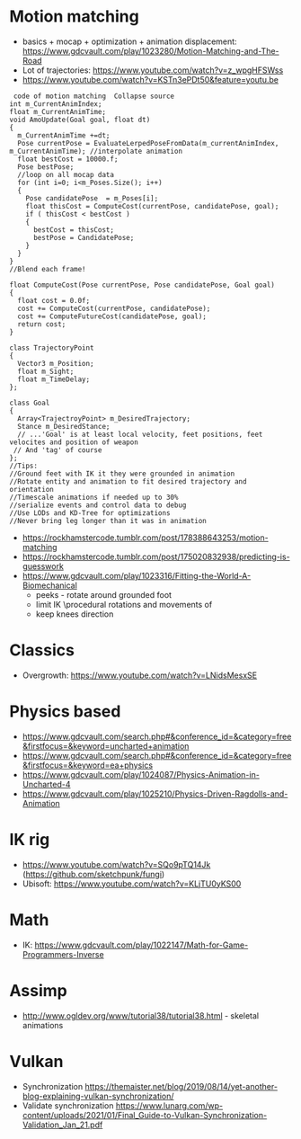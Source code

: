 # Motion matching
* basics + mocap + optimization + animation displacement: https://www.gdcvault.com/play/1023280/Motion-Matching-and-The-Road
* Lot of trajectories: https://www.youtube.com/watch?v=z_wpgHFSWss
* https://www.youtube.com/watch?v=KSTn3ePDt50&feature=youtu.be
```
 code of motion matching  Collapse source
int m_CurrentAnimIndex;
float m_CurrentAnimTime;
void AmoUpdate(Goal goal, float dt)
{
  m_CurrentAnimTime +=dt;
  Pose currentPose = EvaluateLerpedPoseFromData(m_currentAnimIndex, m_CurrentAnimTime); //interpolate animation
  float bestCost = 10000.f;
  Pose bestPose;
  //loop on all mocap data
  for (int i=0; i<m_Poses.Size(); i++)
  {
    Pose candidatePose  = m_Poses[i];
    float thisCost = ComputeCost(currentPose, candidatePose, goal);
    if ( thisCost < bestCost )
    {
      bestCost = thisCost;
      bestPose = CandidatePose;
    }
  }
}
//Blend each frame!
 
float ComputeCost(Pose currentPose, Pose candidatePose, Goal goal)
{
  float cost = 0.0f;
  cost += ComputeCost(currentPose, candidatePose);
  cost += ComputeFutureCost(candidatePose, goal);
  return cost;
}
 
class TrajectoryPoint
{
  Vector3 m_Position;
  float m_Sight;
  float m_TimeDelay;
};
 
class Goal
{
  Array<TrajectroyPoint> m_DesiredTrajectory;
  Stance m_DesiredStance;
  // ...'Goal' is at least local velocity, feet positions, feet velocites and position of weapon
 // And 'tag' of course
};
//Tips:
//Ground feet with IK it they were grounded in animation
//Rotate entity and animation to fit desired trajectory and orientation
//Timescale animations if needed up to 30%
//serialize events and control data to debug
//Use LODs and KD-Tree for optimizations
//Never bring leg longer than it was in animation
```

* https://rockhamstercode.tumblr.com/post/178388643253/motion-matching
* https://rockhamstercode.tumblr.com/post/175020832938/predicting-is-guesswork
* https://www.gdcvault.com/play/1023316/Fitting-the-World-A-Biomechanical
    * peeks - rotate around grounded foot
    * limit IK \procedural rotations and movements of
    * keep knees direction

# Classics
* Overgrowth: https://www.youtube.com/watch?v=LNidsMesxSE

# Physics based
* https://www.gdcvault.com/search.php#&conference_id=&category=free&firstfocus=&keyword=uncharted+animation
* https://www.gdcvault.com/search.php#&conference_id=&category=free&firstfocus=&keyword=ea+physics
* https://www.gdcvault.com/play/1024087/Physics-Animation-in-Uncharted-4
* https://www.gdcvault.com/play/1025210/Physics-Driven-Ragdolls-and-Animation

# IK rig
* https://www.youtube.com/watch?v=SQo9pTQ14Jk (https://github.com/sketchpunk/fungi)
* Ubisoft: https://www.youtube.com/watch?v=KLjTU0yKS00

# Math
* IK: https://www.gdcvault.com/play/1022147/Math-for-Game-Programmers-Inverse

# Assimp
* http://www.ogldev.org/www/tutorial38/tutorial38.html - skeletal animations


# Vulkan
* Synchronization https://themaister.net/blog/2019/08/14/yet-another-blog-explaining-vulkan-synchronization/
* Validate synchronization https://www.lunarg.com/wp-content/uploads/2021/01/Final_Guide-to-Vulkan-Synchronization-Validation_Jan_21.pdf